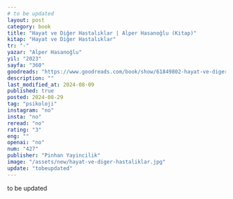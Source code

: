 ```yaml
---
# to be updated
layout: post
category: book
title: "Hayat ve Diğer Hastalıklar | Alper Hasanoğlu (Kitap)"
kitap: "Hayat ve Diğer Hastalıklar"
tr: "-"
yazar: "Alper Hasanoğlu"
yil: "2023"
sayfa: "360"
goodreads: "https://www.goodreads.com/book/show/61849802-hayat-ve-diger-hastaliklar"
description: ""
last_modified_at: 2024-08-09
published: true
posted: 2024-08-29
tag: "psikoloji"
instagram: "no"
insta: "no"
reread: "no"
rating: "3"
eng: ""
openai: "no"
num: "427"
publisher: "Pinhan Yayincilik"
image: "/assets/new/hayat-ve-diger-hastaliklar.jpg"
update: "tobeupdated"
---
```


to be updated

